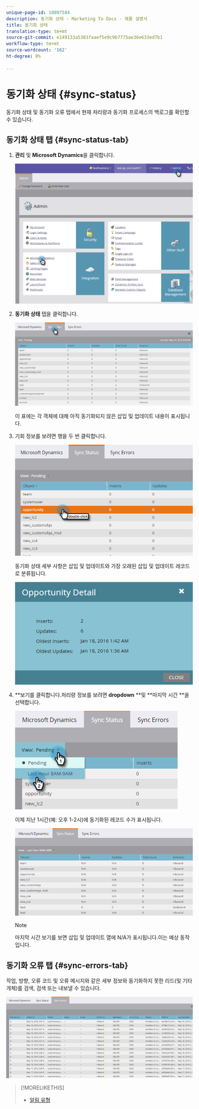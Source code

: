 ```yaml
---
unique-page-id: 10097584
description: 동기화 상태 - Marketing To Docs - 제품 설명서
title: 동기화 상태
translation-type: tm+mt
source-git-commit: e149133a5383faaef5e9c9b7775ae36e633ed7b1
workflow-type: tm+mt
source-wordcount: '162'
ht-degree: 0%

---
```



# 동기화 상태 {#sync-status}

동기화 상태 및 동기화 오류 탭에서 현재 처리량과 동기화 프로세스의 백로그를 확인할 수 있습니다.

## 동기화 상태 탭 {#sync-status-tab}

1. **관리** 및 **Microsoft Dynamics**&#x200B;을 클릭합니다.

   ![](assets/image2016-1-20-11-3a34-3a14.png)

1. **동기화 상태** 탭을 클릭합니다.

   ![](assets/image2016-5-19-10-3a1-3a11.png)

   이 표에는 각 객체에 대해 아직 동기화되지 않은 삽입 및 업데이트 내용이 표시됩니다.

1. 기회 정보를 보려면 행을 두 번 클릭합니다.

   ![](assets/image2016-5-19-10-3a3-3a21.png)

   동기화 상태 세부 사항은 삽입 및 업데이트와 가장 오래된 삽입 및 업데이트 레코드로 분류됩니다.

   ![](assets/image2016-1-22-10-3a51-3a10.png)

1. **보기를 클릭합니다.처리량 정보를 보려면 **dropdown** **및 **마지막 시간 **을 선택합니다.

   ![](assets/image2016-5-19-10-3a20-3a7.png)

   이제 지난 1시간(예: 오후 1-2시)에 동기화된 레코드 수가 표시됩니다.

   ![](assets/image2016-5-19-10-3a22-3a15.png)

   >[!NOTE]
   >
   >마지막 시간 보기를 보면 삽입 및 업데이트 열에 N/A가 표시됩니다.이는 예상 동작입니다.

## 동기화 오류 탭 {#sync-errors-tab}

작업, 방향, 오류 코드 및 오류 메시지와 같은 세부 정보와 동기화하지 못한 리드(및 기타 개체)를 검색, 검색 또는 내보낼 수 있습니다.

![](assets/image2016-5-19-10-3a26-3a35.png)

>[!MORELIKETHIS]
>
>* [알림 유형](../../../../product-docs/core-marketo-concepts/miscellaneous/understanding-notifications/notification-types.md)

